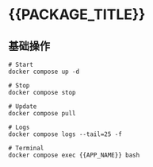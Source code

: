 # {{PACKAGE_TITLE}}

## 基础操作

```shell
# Start
docker compose up -d

# Stop
docker compose stop

# Update
docker compose pull

# Logs
docker compose logs --tail=25 -f

# Terminal
docker compose exec {{APP_NAME}} bash
```
